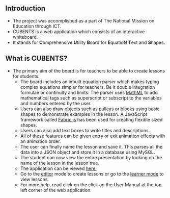 ## Introduction
- The project was accomplished as a part of The National Mission on Education through ICT. 
- CUBENTS is a web application which consists of an interactive whiteboard. 
- It stands for <b>C</b>omprehensive <b>U</b>tility <b>B</b>oard for <b>E</b>quatio<b>N</b> <b>T</b>ext and <b>S</b>hapes. 

## What is CUBENTS?
- The primary aim of the board is for teachers to be able to create lessons for students.
    - The board includes an inbuilt equation parser which makes typing complex equations simpler for teachers. Be it double             integration formulae or continuity and limits. The parser uses <a href="https://en.wikipedia.org/wiki/MathML"                     target='_blank'>MathML</a> to add mathematical tags such as superscript or subscript to the variables and numbers entered         by the user. 
    - Users can also draw objects such as pulleys or blocks using basic shapes to demonstrate examples in the lesson. A                 JavaScript framework called <a href="http://fabricjs.com/" target='_blank'>Fabric.js</a> has been used for creating               flexible sized shapes. 
    - Users can also add text boxes to write titles and descriptions. 
    - All of these features can be given entry or exit animation effects with an animation order. 
    - The user can finally name the lesson and save it. This parses all the data into a JSON object and store it in a                   database using MySQL. 
    - The student can now view the entire presentation by looking up the name of the lesson in the lesson tree. 
    - The application can be viewed <a href="http://codebank.org.in/" target='_blank'>here.</a>
    - Go to the <a href="http://maths.codebank.org.in/LearnerView?url=EditorView.jsp" target='_blank'>editor</a> mode to create         lessons or go to the <a href="http://maths.codebank.org.in/LearnerView?url=LearnerView.jsp" target='_blank'>learner               mode</a> to view lessons.
    - For more help, read click on the click on the User Manual at the top left corner of the web application.
